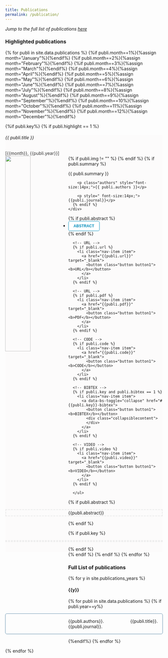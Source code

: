 ```yaml
---
title: Publications
permalink: /publication/
---
```

<style>
.button {
  background-color: white;
  border: none;
  color: white;
  padding: 8px 16px;
  cursor: pointer;
  text-align: center;
  font-size: 12px;
  transition-duration: 0.5s;
  cursor: pointer;
}
.button1 {
  color: #008CBA; 
  border: 1px solid #008CBA;
  border-radius: 5px;
}
.button1:hover {
  background-color: #008CBA;
  color: white;
}
.button1:after {
  color: white;
  font-weight: bold;
  float: center;
}
.collapsiblecontent {
  padding: 0 18px;
  max-height: 0;
  overflow: hidden;
  text-align: left;
  transition: max-height 0.2s ease-out;
  background-color: #f1f1f1;
}
</style>

<p><i>Jump to the full list of publications <a href="#full-list"> here</a></i></p>


<h3>Highlighted publications</h3>
<span style="display: block; margin-bottom: 1 em"></span>

{% for publi in site.data.publications %}
    {%if publi.month==1%}{%assign month="January"%}{%endif%}
    {%if publi.month==2%}{%assign month="February"%}{%endif%}
    {%if publi.month==3%}{%assign month="March"%}{%endif%}
    {%if publi.month==4%}{%assign month="April"%}{%endif%}
    {%if publi.month==5%}{%assign month="May"%}{%endif%}
    {%if publi.month==6%}{%assign month="June"%}{%endif%}
    {%if publi.month==7%}{%assign month="July"%}{%endif%}
    {%if publi.month==8%}{%assign month="August"%}{%endif%}
    {%if publi.month==9%}{%assign month="September"%}{%endif%}
    {%if publi.month==10%}{%assign month="October"%}{%endif%}
    {%if publi.month==11%}{%assign month="November"%}{%endif%}
    {%if publi.month==12%}{%assign month="December"%}{%endif%}

{%if publi.key%}
{% if publi.highlight == 1 %}
<div class="container mb-2">
<div class="row card card-body" style="background-color: #fcfbfb;">
  <div class="row">
    <h6 class="">{{ publi.title }}</h6>
    <span style="color: #363636;">[{{month}}, {{publi.year}}]</span>
  </div>
  <div class="clear-fix mt-3">
    <div class="col">
       {% if publi.img != "" %}
        <img src="/publications/images/{{ publi.img }}" class="col-md-6 float-md-end mb-3 ms-md-3 img-fluid" style="float:left;width:40%" />
       {% endif %}
    <!-- <div class="col m-2"> -->
      {% if publi.summary %}
        <p style="font-size:14px; text-align:justify;">{{ publi.summary }}</p>

        <p class="authors" style="font-size:14px;">{{ publi.authors }}</p>

        <p style=" font-size:14px;">{{publi.journal}}</p>
      {% endif %}      
    </div>


  <div class="row" style="margin-left: 0px">
    <ul class="nav">
      <!-- ABSTRACT -->
      {% if publi.abstract %}
      <li class="nav-item item">
        <a data-bs-toggle="collapse" href="#{{publi.key}}-abstract">
        <button class="button button1"><b>ABSTRACT</b></button>
        </a>
      </li>
      {% endif %}

      <!-- URL -->
      {% if publi.url %}
        <li class="nav-item item">
          <a href="{{publi.url}}" target="_blank">
            <button class="button button1"><b>URL</b></button>
          </a>
        </li>
      {% endif %}

      <!-- URL -->
      {% if publi.pdf %}
        <li class="nav-item item">
          <a href="{{publi.pdf}}" target="_blank">
            <button class="button button1"><b>PDF</b></button>
          </a>
        </li>
      {% endif %}

      <!-- CODE -->
      {% if publi.code %}
        <li class="nav-item item"> 
          <a href="{{publi.code}}" target="_blank">
            <button class="button button1"><b>CODE</b></button>
          </a>
        </li>
      {% endif %}

      <!-- BIBTEX -->
      {% if publi.key and publi.bibtex == 1 %}
        <li class="nav-item item">
          <a data-bs-toggle="collapse" href="#{{publi.key}}-bibtex">
            <button class="button button1"><b>BIBTEX</b></button>
            <div class="collapsiblecontent">
            </div>
          </a>
        </li>
      {% endif %}

      <!-- VIDEO -->
      {% if publi.video %}
        <li class="nav-item item">
          <a href="{{publi.video}}" target="_blank">
            <button class="button button1"><b>VIDEO</b></button>
          </a>
        </li>
      {% endif %}

      </ul>

  </div>

  <div class="row">
  

  {% if publi.abstract %}
  <p id="{{publi.key}}-abstract" class="collapse p-2" style="border-style: dashed; text-align:justify; border-color: #eee">{{publi.abstract}}</p>
  {% endif %}

  {% if publi.key %}
  <p id="{{publi.key}}-bibtex" class="collapse" style="border-style: dashed; border-color:#eee">

  <object data="/publications/references/{{publi.key}}.txt" width="100%" style="overflow: auto;"></object>
  </p>
  {% endif %}
  </div>
  </div>
  </div>
  </div>
  {% endif %}
  {% endif %}
  {% endfor %}


  <span style="display: block; margin-bottom: 3 em"></span>


  <h3 id="full-list">Full List of publications</h3>
  <!-- <span style="display: block; margin-bottom: 1 em"></span> -->

  {% for y in site.publications_years %}

  <h4 class="year">{{y}}</h4>
  <!-- <span style="display: block; margin-bottom: 2 em"></span> -->

  {% for publi in site.data.publications %}
  {% if publi.year==y%}

  <div style="text-align:justify; padding: 15px;  border-radius:5px; border: 1px solid #5d8aa8; margin-bottom:5px;">
      {{publi.authors}}. <a href="{{publi.url}}" style="text-decoration:none;" target="_blank">{{publi.title}}</a>. {{publi.journal}}.
  </div>

  {%endif%}
  {% endfor %}
  <!-- <span style="display: block; margin-bottom: 3 em"></span> -->

  {% endfor %}
  <!-- </div> -->

<script>
var coll = document.getElementsByClassName("button");
var i;

for (i = 0; i < coll.length; i++) {
  coll[i].addEventListener("click", function() {
    this.classList.toggle("active");
    var content = this.nextElementSibling;
    if (content.style.maxHeight){
      content.style.maxHeight = null;
    } else {
      content.style.maxHeight = content.scrollHeight + "px";
    } 
  });
}
</script>
